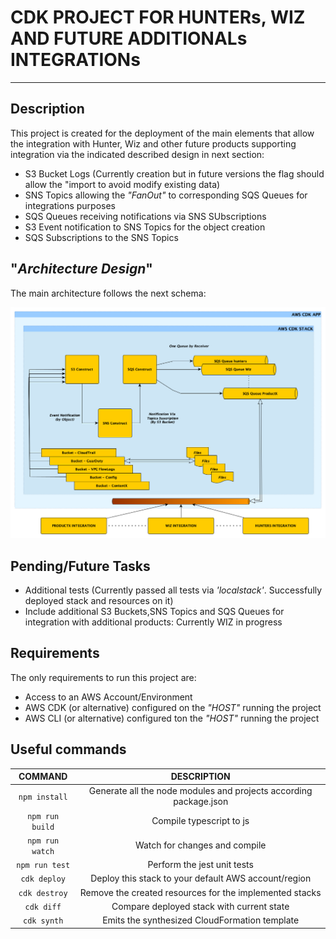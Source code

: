 # CDK PROJECT FOR HUNTERs, WIZ AND FUTURE ADDITIONALs INTEGRATIONs
---

## Description

This project is created for the deployment of the main elements that allow
the integration with Hunter, Wiz and other future products supporting integration
via the indicated described design in next section:

- S3 Bucket Logs 
  (Currently creation but in future versions the flag should allow the "import to avoid modify existing data)
- SNS Topics allowing the *"FanOut"* to corresponding SQS Queues for integrations purposes
- SQS Queues receiving notifications via SNS SUbscriptions
- S3 Event notification to SNS Topics for the object creation
- SQS Subscriptions to the SNS Topics

## "*Architecture Design*"

The main architecture follows the next schema:

![Architecture Design](./docs/images/main_architecture_design.png)

## Pending/Future Tasks

- Additional tests (Currently passed all tests via *'localstack'*. Successfully deployed stack and resources on it)
- Include additional S3 Buckets,SNS Topics and SQS Queues for 
  integration with additional products: Currently WIZ in progress

## Requirements

The only requirements to run this project are:

- Access to an AWS Account/Environment
- AWS CDK (or alternative) configured on the *"HOST"* running the project
- AWS CLI (or alternative) configured ton the *"HOST"* running the project

## Useful commands

|COMMAND|DESCRIPTION|
|:---:|:---:|
|`npm install`|Generate all the node modules and projects according package.json|
|`npm run build`|Compile typescript to js|
|`npm run watch`|Watch for changes and compile|
|`npm run test`|Perform the jest unit tests|
|`cdk deploy`|Deploy this stack to your default AWS account/region|
|`cdk destroy`|Remove the created resources for the implemented stacks|
|`cdk diff`|Compare deployed stack with current state|
|`cdk synth`|Emits the synthesized CloudFormation template|
